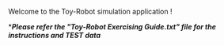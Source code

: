 Welcome to the Toy-Robot simulation application !

****Please refer the "Toy-Robot Exercising Guide.txt" file for the instructions and TEST data***